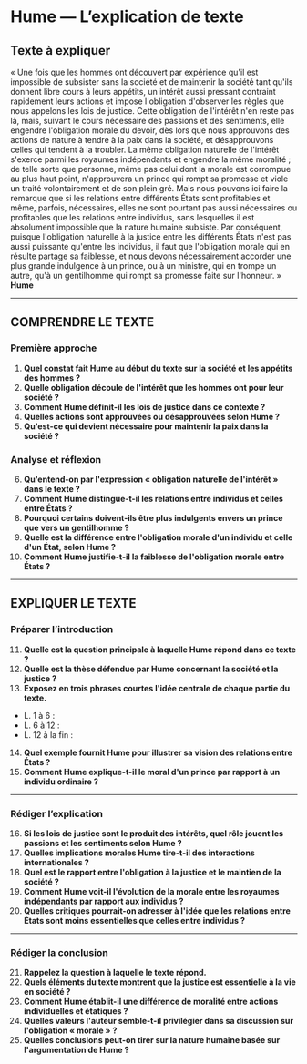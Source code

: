 # Hume — L’explication de texte

## Texte à expliquer
« Une fois que les hommes ont découvert par expérience qu'il est impossible de subsister sans la société et de maintenir la société tant qu'ils donnent libre cours à leurs appétits, un intérêt aussi pressant contraint rapidement leurs actions et impose l'obligation d'observer les règles que nous appelons les lois de justice. Cette obligation de l'intérêt n'en reste pas là, mais, suivant le cours nécessaire des passions et des sentiments, elle engendre l'obligation morale du devoir, dès lors que nous approuvons des actions de nature à tendre à la paix dans la société, et désapprouvons celles qui tendent à la troubler. La même obligation naturelle de l'intérêt s'exerce parmi les royaumes indépendants et engendre la même moralité ; de telle sorte que personne, même pas celui dont la morale est corrompue au plus haut point, n'approuvera un prince qui rompt sa promesse et viole un traité volontairement et de son plein gré. Mais nous pouvons ici faire la remarque que si les relations entre différents États sont profitables et même, parfois, nécessaires, elles ne sont pourtant pas aussi nécessaires ou profitables que les relations entre individus, sans lesquelles il est absolument impossible que la nature humaine subsiste. Par conséquent, puisque l'obligation naturelle à la justice entre les différents États n'est pas aussi puissante qu'entre les individus, il faut que l'obligation morale qui en résulte partage sa faiblesse, et nous devons nécessairement accorder une plus grande indulgence à un prince, ou à un ministre, qui en trompe un autre, qu'à un gentilhomme qui rompt sa promesse faite sur l'honneur. »  
**Hume**

---

## COMPRENDRE LE TEXTE

### Première approche

1. **Quel constat fait Hume au début du texte sur la société et les appétits des hommes ?**
2. **Quelle obligation découle de l'intérêt que les hommes ont pour leur société ?**
3. **Comment Hume définit-il les lois de justice dans ce contexte ?**
4. **Quelles actions sont approuvées ou désapprouvées selon Hume ?**
5. **Qu'est-ce qui devient nécessaire pour maintenir la paix dans la société ?**

### Analyse et réflexion

6. **Qu'entend-on par l'expression « obligation naturelle de l'intérêt » dans le texte ?**
7. **Comment Hume distingue-t-il les relations entre individus et celles entre États ?**
8. **Pourquoi certains doivent-ils être plus indulgents envers un prince que vers un gentilhomme ?**
9. **Quelle est la différence entre l'obligation morale d'un individu et celle d'un État, selon Hume ?**
10. **Comment Hume justifie-t-il la faiblesse de l'obligation morale entre États ?**

---

## EXPLIQUER LE TEXTE

### Préparer l’introduction

11. **Quelle est la question principale à laquelle Hume répond dans ce texte ?**
12. **Quelle est la thèse défendue par Hume concernant la société et la justice ?**
13. **Exposez en trois phrases courtes l'idée centrale de chaque partie du texte.**
   - L. 1 à 6 : 
   - L. 6 à 12 : 
   - L. 12 à la fin : 
14. **Quel exemple fournit Hume pour illustrer sa vision des relations entre États ?**
15. **Comment Hume explique-t-il le moral d'un prince par rapport à un individu ordinaire ?**

---

### Rédiger l’explication

16. **Si les lois de justice sont le produit des intérêts, quel rôle jouent les passions et les sentiments selon Hume ?**
17. **Quelles implications morales Hume tire-t-il des interactions internationales ?**
18. **Quel est le rapport entre l'obligation à la justice et le maintien de la société ?**
19. **Comment Hume voit-il l'évolution de la morale entre les royaumes indépendants par rapport aux individus ?**
20. **Quelles critiques pourrait-on adresser à l'idée que les relations entre États sont moins essentielles que celles entre individus ?**

---

### Rédiger la conclusion

21. **Rappelez la question à laquelle le texte répond.**
22. **Quels éléments du texte montrent que la justice est essentielle à la vie en société ?**
23. **Comment Hume établit-il une différence de moralité entre actions individuelles et étatiques ?**
24. **Quelles valeurs l'auteur semble-t-il privilégier dans sa discussion sur l'obligation « morale » ?**
25. **Quelles conclusions peut-on tirer sur la nature humaine basée sur l'argumentation de Hume ?**